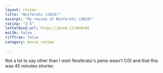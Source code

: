```yaml
---
layout: review
title: "Nosferatu (2024)"
excerpt: "My review of Nosferatu (2024)"
rating: "3.5"
letterboxd_url: https://boxd.it/8e8ndX
mst3k: false
rifftrax: false
category: movie_review

---
```


Not a lot to say other than I wish Nosferatu's penis wasn't CGI and that this was 45 minutes shorter.